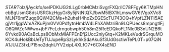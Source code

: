 $START$olz/jAyckfo/seIPDKlJG2tLLg0rbMCMziSvgrFXQr/lC78FFgy6KTMpHNebBgUsmG8dsUSRGkzHgyGr8y5jNtNtQ7J/bwM5lBX1hLmswGV6tVgoXVc8MLN76mfZuqq6QW42CMs+h2uheH4hoZxEGEScTU743OQ+hVpfLZN11i5AEgjVtr1jgpWmAZKuPjm0VV0PdfytnHmbW4LFhXAMzriBn9LQPUecs8mpngtlFjO8QWZeNWwx+jbF7FcLdrngobwph50h8m25ReEDQkoFL1Nlc0B3nUN2B6t6Yvkd90ACaBcLps8ObMxMlAFPEnEfj2Ucc2niyGtq+K2MKLeVudrSGrquMOKCK4uHokBbUeTyTUJupeRpSzLykhkSdaAkuSf3UdGsctiwTePL0T+p07QiNA1JUJZ3fxLP15no2dqhUYV2xipL4XLfO7+6CX4s$END$
